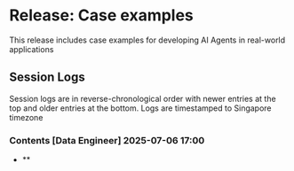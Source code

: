 # Release: Case examples
This release includes case examples for developing AI Agents in real-world applications

## Session Logs

Session logs are in reverse-chronological order with newer entries at the top and older entries at the bottom.
Logs are timestamped to Singapore timezone

### Contents [Data Engineer] 2025-07-06 17:00

- **

